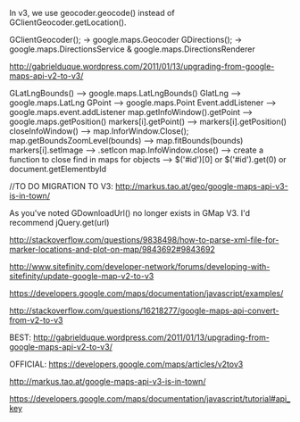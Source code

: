 In v3, we use geocoder.geocode() instead of GClientGeocoder.getLocation().

GClientGeocoder(); -> google.maps.Geocoder
GDirections(); -> google.maps.DirectionsService & google.maps.DirectionsRenderer

http://gabrielduque.wordpress.com/2011/01/13/upgrading-from-google-maps-api-v2-to-v3/


GLatLngBounds() --> google.maps.LatLngBounds()
GlatLng --> google.maps.LatLng
GPoint --> google.maps.Point
Event.addListener --> google.maps.event.addListener
map.getInfoWindow().getPoint --> google.maps.getPosition()
markers[i].getPoint() --> markers[i].getPosition()
closeInfoWindow() --> map.InforWindow.Close();
map.getBoundsZoomLevel(bounds) --> map.fitBounds(bounds)
markers[i].setImage --> .setIcon
map.InfoWindow.close() --> create a function to close
find in maps for objects --> $('#id')[0] or $('#id').get(0) or document.getElementbyId

//TO DO MIGRATION TO V3: http://markus.tao.at/geo/google-maps-api-v3-is-in-town/

As you've noted GDownloadUrl() no longer exists in GMap V3. I'd recommend jQuery.get(url)

http://stackoverflow.com/questions/9838498/how-to-parse-xml-file-for-marker-locations-and-plot-on-map/9843692#9843692

http://www.sitefinity.com/developer-network/forums/developing-with-sitefinity/update-google-map-v2-to-v3

https://developers.google.com/maps/documentation/javascript/examples/

http://stackoverflow.com/questions/16218277/google-maps-api-convert-from-v2-to-v3

BEST: http://gabrielduque.wordpress.com/2011/01/13/upgrading-from-google-maps-api-v2-to-v3/

OFFICIAL: https://developers.google.com/maps/articles/v2tov3

http://markus.tao.at/google-maps-api-v3-is-in-town/

https://developers.google.com/maps/documentation/javascript/tutorial#api_key
